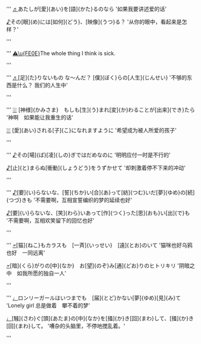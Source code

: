 '''
[♬][1]あたしが[愛]{あい}を[語]{かた}るのなら
'如果我要讲述爱的话'

[♪][1]その[眼]{め}には[如何]{どう}、[映像]{うつ}る？
'从你的眼中，看起来是怎样？'

[1]:https://www.bilibili.com/video/av13673279 (アンノウン・マザーグース Unknown Mother-Goose)
'''

'''
[⚠\u{FE0E}][2]The whole thing I think is sick.

[2]:https://www.bilibili.com/video/av65184815 (ゴキブリの味 蟑螂的味道)
'''

'''
[♬][3][足]{た}りないもの な～んだ？ [僕]{ぼく}らの[人生]{じんせい}
'不够的东西是什么？ 我们的人生中'

[3]:https://www.bilibili.com/video/av28356844 (ベノム 猛毒)
'''

'''
[⛆][4] [神様]{かみさま}　もしも[生]{う}まれ[変]{か}わることが[出来]{でき}たら
'神啊　如果能让我重生的话'

[⛆][4] [愛]{あい}される[子]{こ}になれますように
'希望成为被人所爱的孩子'

[4]:https://www.bilibili.com/video/av62946798 (失敗作少女)
'''

'''
[♪][5]その[場]{ば}[凌]{しの}ぎではだめなのに
'明明应付一时是不行的' 

[♪][5][止]{と}まらぬ[衝動]{しょうどう}をうずかせて
'却刺激着停不下来的冲动'

[5]:https://www.bilibili.com/video/av2281249 (うみたがり 渴望诞生)
'''

'''
[♪][6][要]{い}らないな、[誓]{ちか}い[合]{あ}って[紡]{つむ}いだ[夢]{ゆめ}の[続]{つづ}きも
'不需要啊，互相宣誓编织的梦的延续也好'

[♪][6][要]{い}らないな、[笑]{わら}いあって[作]{つく}った[思]{おも}い[出]{で}も
'不需要啊，互相欢笑留下的回忆也好'

[6]:https://www.bilibili.com/video/av9699841 (アイムハイ I\'m High)
'''

'''
[🗲][7][猫]{ねこ}もカラスも　[一斉]{いっせい}　[遠]{とお}のいて
'猫咪也好乌鸦也好　一同远离'

[🗲][7][暗]{くら}がりの[中]{なか}　お[望]{のぞ}み[通]{どお}りのヒトリキリ
'阴暗之中　如我所愿的独自一人'

[7]:https://www.bilibili.com/video/av2205666 (セイデンキニンゲン 静电人)
'''

'''
[♩][8]ロンリーガールはいつまでも　[届]{とど}かない[夢]{ゆめ}[見]{み}て
'Lonely girl 总是做着　攀不着的梦'

[♩][8][騒]{さわ}ぐ[頭]{あたま}の[中]{なか}を[掻]{か}き[回]{まわ}して、[掻]{か}き[回]{まわ}して。
'嘈杂的头脑里，不停地搅乱着。'

[8]:https://www.bilibili.com/video/av2386 (ローリンガール Rolling Girl)
'''